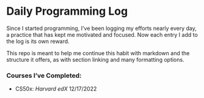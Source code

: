 # Daily Programming Log

Since I started programming, I've been logging my efforts
nearly every day, a practice that has kept me motivated
and focused. Now each entry I add to the log is its own reward.

This repo is meant to help me continue this habit with markdown
and the structure it offers, as with section linking and many
formatting options.

### Courses I’ve Completed:

- CS50x: _Harvard edX_ 12/17/2022
